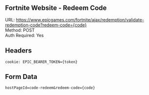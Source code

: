 ## Fortnite Website - Redeem Code

URL: https://www.epicgames.com/fortnite/ajax/redemption/validate-redemption-code?redeem-code={code} \
Method: POST \
Auth Required: Yes

## Headers
```
cookie: EPIC_BEARER_TOKEN={token}
```

## Form Data
```
hostPageId=code-redeem&redeem-code={code}
```
